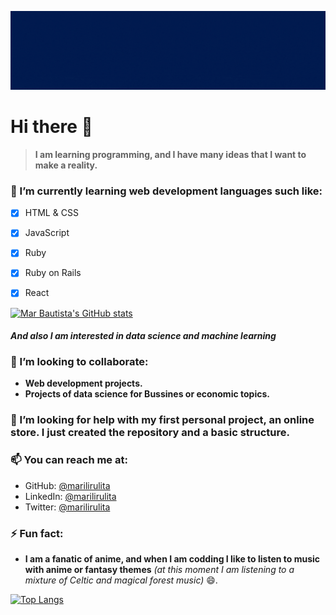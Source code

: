 ![Mar Bautista gif](marBautista.gif)

# Hi there 👋

>**I am learning programming, and I have many ideas that I want to make a reality.**
### 🌱 I’m currently learning web development languages such like:
- [x] HTML & CSS
- [x] JavaScript
- [x] Ruby
- [x] Ruby on Rails
- [x] React


[![Mar Bautista's GitHub stats](https://github-readme-stats.vercel.app/api?username=marilirulita&show_icons=true&theme=radical)](https://github.com/marilirulita/github-readme-stats)

#### *And also I am interested in data science and machine learning*

### 👯 I’m looking to collaborate:
- **Web development projects.**
- **Projects of data science for Bussines or economic topics.**

### 🤔 I’m looking for help with my first personal project, an online store. I just created the repository and a basic structure.

### 📫 You can reach me at:
- GitHub: [@marilirulita](https://github.com/marilirulita)
- LinkedIn: [@marilirulita](https://www.linkedin.com/in/mar-y-sol-bautista-5a6894151/)
- Twitter: [@marilirulita](https://twitter.com/marylirulita)
### ⚡ Fun fact:  
- **I am a fanatic of anime, and when I am codding I like to listen to music with anime or fantasy themes** *(at this moment I am listening to a mixture of Celtic and magical forest music)* 😄.

[![Top Langs](https://github-readme-stats.vercel.app/api/top-langs/?username=marilirulita&layout=compact&title_color=ff2c41&text_color=a60313&icon_color=36ad1c&border_color=36ad1c&bg_color=011b4f)](https://github.com/marilirulita/github-readme-stats)
